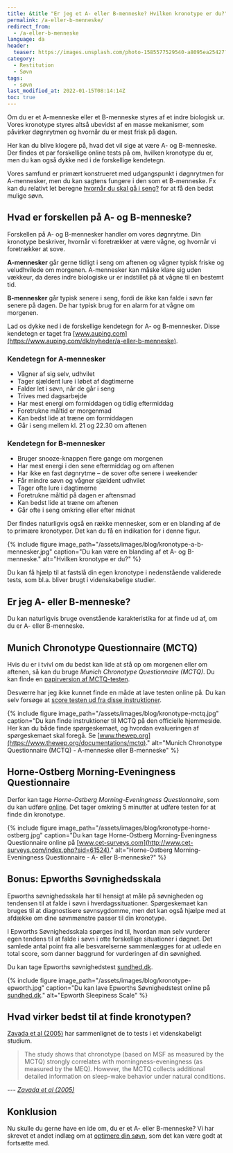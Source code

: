 ```yaml
---
title: &title "Er jeg et A- eller B-menneske? Hvilken kronotype er du?"
permalink: /a-eller-b-menneske/
redirect_from:
  - /a-eller-b-menneske
language: da
header:
  teaser: https://images.unsplash.com/photo-1585577529540-a8095ea25427?ixlib=rb-1.2.1&ixid=MnwxMjA3fDB8MHxwaG90by1wYWdlfHx8fGVufDB8fHx8&auto=format&fit=crop&height=300&w=400&q=10
category:
  - Restitution
  - Søvn
tags:
  - søvn
last_modified_at: 2022-01-15T08:14:14Z
toc: true
---
```


Om du er et A-menneske eller et B-menneske styres af et indre biologisk ur. Vores kronotype styres altså ubevidst af en masse mekanismer, som påvirker døgnrytmen og hvornår du er mest frisk på dagen.

Her kan du blive klogere på, hvad det vil sige at være A- og B-menneske. Der findes et par forskellige online tests på om, hvilken kronotype du er, men du kan også dykke ned i de forskellige kendetegn.

Vores samfund er primært konstrueret med udgangspunkt i døgnrytmen for A-mennesker, men du kan sagtens fungere i den som et B-menneske. Fx kan du relativt let beregne [hvornår du skal gå i seng?](/hvornaar-gaa-i-seng/) for at få den bedst mulige søvn.

## Hvad er forskellen på A- og B-menneske?

Forskellen på A- og B-mennesker handler om vores døgnrytme. Din kronotype beskriver, hvornår vi foretrækker at være vågne, og hvornår vi foretrækker at sove.

**A-mennesker** går gerne tidligt i seng om aftenen og vågner typisk friske og veludhvilede om morgenen. A-mennesker kan måske klare sig uden vækkeur, da deres indre biologiske ur er indstillet på at vågne til en bestemt tid.

**B-mennesker** går typisk senere i seng, fordi de ikke kan falde i søvn før senere på dagen. De har typisk brug for en alarm for at vågne om morgenen.

Lad os dykke ned i de forskellige kendetegn for A- og B-mennesker. Disse kendetegn er taget fra [www.auping.com](https://www.auping.com/dk/nyheder/a-eller-b-menneske).

### Kendetegn for A-mennesker

- Vågner af sig selv, udhvilet
- Tager sjældent lure i løbet af dagtimerne
- Falder let i søvn, når de går i seng
- Trives med dagsarbejde
- Har mest energi om formiddagen og tidlig eftermiddag
- Foretrukne måltid er morgenmad
- Kan bedst lide at træne om formiddagen
- Går i seng mellem kl. 21 og 22.30 om aftenen

### Kendetegn for B-mennesker

- Bruger snooze-knappen flere gange om morgenen
- Har mest energi i den sene eftermiddag og om aftenen
- Har ikke en fast døgnrytme – de sover ofte senere i weekender
- Får mindre søvn og vågner sjældent udhvilet
- Tager ofte lure i dagtimerne
- Foretrukne måltid på dagen er aftensmad
- Kan bedst lide at træne om aftenen
- Går ofte i seng omkring eller efter midnat

Der findes naturligvis også en række mennesker, som er en blanding af de to primære kronotyper. Det kan du få en indikation for i denne figur.

{% include figure image_path="/assets/images/blog/kronotype-a-b-mennesker.jpg" caption="Du kan være en blanding af et A- og B-menneske." alt="Hvilken kronotype er du?" %}

Du kan få hjælp til at fastslå din egen kronotype i nedenstående validerede tests, som bl.a. bliver brugt i videnskabelige studier.

## Er jeg A- eller B-menneske?

Du kan naturligvis bruge ovenstående karakteristika for at finde ud af, om du er A- eller B-menneske.

## Munich Chronotype Questionnaire (MCTQ)

Hvis du er i tvivl om du bedst kan lide at stå op om morgenen eller om aftenen, så kan du bruge *Munich Chronotype Questionnaire (MCTQ)*. Du kan finde en [papirversion af MCTQ-testen](https://www.thewep.org/documentations/mctq).

Desværre har jeg ikke kunnet finde en måde at lave testen online på. Du kan selv forsøge at [score testen ud fra disse instruktioner](https://www.med.upenn.edu/cbti/assets/user-content/documents/Munich%20Chronotype%20Questionnaire%20(MCTQ).pdf).

{% include figure image_path="/assets/images/blog/kronotype-mctq.jpg" caption="Du kan finde instruktioner til MCTQ på den officielle hjemmeside. Her kan du både finde spørgeskemaet, og hvordan evalueringen af spørgeskemaet skal foregå. Se [www.thewep.org](https://www.thewep.org/documentations/mctq)." alt="Munich Chronotype Questionnaire (MCTQ) - A-menneske eller B-menneske" %}

## Horne-Ostberg Morning-Eveningness Questionnaire

Derfor kan tage *Horne-Ostberg Morning-Eveningness Questionnaire*, som du kan udføre [online](http://www.cet-surveys.com/index.php?sid=61524). Det tager omkring 5 minutter at udføre testen for at finde din kronotype.

{% include figure image_path="/assets/images/blog/kronotype-horne-ostberg.jpg" caption="Du kan tage Horne-Ostberg Morning-Eveningness Questionnaire online på [www.cet-surveys.com](http://www.cet-surveys.com/index.php?sid=61524)." alt="Horne-Ostberg Morning-Eveningness Questionnaire - A- eller B-menneske?" %}

## Bonus: Epworths Søvnighedsskala

Epworths søvnighedsskala har til hensigt at måle på søvnigheden og tendensen til at falde i søvn i hverdagssituationer. Spørgeskemaet kan bruges til at diagnostisere søvnsygdomme, men det kan også hjælpe med at afdække om dine søvnmønstre passer til din kronotype.

I Epworths Søvnighedsskala spørges ind til, hvordan man selv vurderer egen tendens til at falde i søvn i otte forskellige situationer i døgnet. Det samlede antal point fra alle besvarelserne sammenlægges for at udlede en total score, som danner baggrund for vurderingen af din søvnighed.

Du kan tage Epworths søvnighedstest [sundhed.dk](https://www.sundhed.dk/sundhedsfaglig/laegehaandbogen/undersoegelser-og-proever/kalkulatorer/soevnighedsscore-epworth/).

{% include figure image_path="/assets/images/blog/kronotype-epworth.jpg" caption="Du kan lave Epworths Søvnighedstest online på [sundhed.dk](https://www.sundhed.dk/sundhedsfaglig/laegehaandbogen/undersoegelser-og-proever/kalkulatorer/soevnighedsscore-epworth/)." alt="Epworth Sleepiness Scale" %}

## Hvad virker bedst til at finde kronotypen?

[Zavada et al (2005)](https://www.researchgate.net/publication/7722575_Comparison_of_the_Munich_Chronotype_Questionnaire_with_the_Horne-Ostberg's_Morningness-Eveningness_Score) har sammenlignet de to tests i et videnskabeligt studium.

> The study shows that chronotype (based on MSF as measured by the MCTQ) strongly correlates with morningness-eveningness (as measured by the MEQ). However, the MCTQ collects additional detailed information on sleep-wake behavior under natural conditions.

--- <cite>[Zavada et al (2005)](https://www.researchgate.net/publication/7722575_Comparison_of_the_Munich_Chronotype_Questionnaire_with_the_Horne-Ostberg's_Morningness-Eveningness_Score)</cite>

## Konklusion

Nu skulle du gerne have en ide om, du er et A- eller B-menneske? Vi har skrevet et andet indlæg om at [optimere din søvn](/soevn/), som det kan være godt at fortsætte med.

